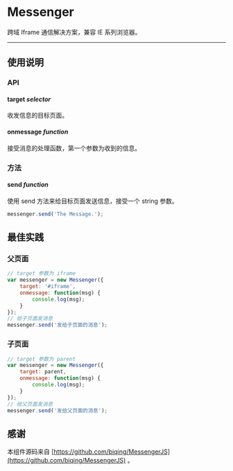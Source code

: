# Messenger

跨域 Iframe 通信解决方案，兼容 IE 系列浏览器。

---

## 使用说明

### API

#### target *selector*

收发信息的目标页面。


#### onmessage *function*

接受消息的处理函数，第一个参数为收到的信息。

### 方法

#### send *function*

使用 send 方法来给目标页面发送信息，接受一个 string 参数。

```js
messenger.send('The Message.');
```

## 最佳实践

### 父页面

```js
// target 参数为 iframe
var messenger = new Messenger({
    target: '#iframe',
    onmessage: function(msg) {
        console.log(msg);
    }
});
// 给子页面发消息
messenger.send('发给子页面的消息');
```

### 子页面

```js
// target 参数为 parent
var messenger = new Messenger({
    target: parent,
    onmessage: function(msg) {
        console.log(msg);
    }
});
// 给父页面发消息
messenger.send('发给父页面的消息');
```

## 感谢

本组件源码来自 [https://github.com/biqing/MessengerJS](https://github.com/biqing/MessengerJS) 。
